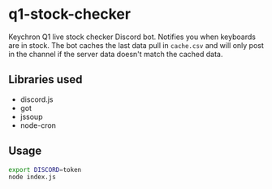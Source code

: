# q1-stock-checker
Keychron Q1 live stock checker Discord bot. Notifies you when keyboards are in stock. The bot caches the last data pull in `cache.csv` and will only post in the channel if the server data doesn't match the cached data.

## Libraries used
- discord.js
- got
- jssoup
- node-cron

## Usage
```sh
export DISCORD=token
node index.js
```